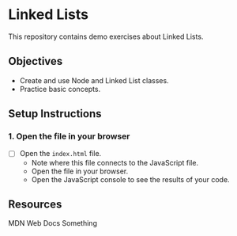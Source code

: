 # Linked Lists

This repository contains demo exercises about Linked Lists.

## Objectives

- Create and use Node and Linked List classes.
- Practice basic concepts.

## Setup Instructions

### 1. Open the file in your browser

- [ ] Open the `index.html` file.
  - Note where this file connects to the JavaScript file.
  - Open the file in your browser.
  - Open the JavaScript console to see the results of your code.

## Resources

MDN Web Docs
Something